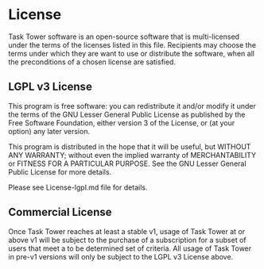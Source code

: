 # License

Task Tower software is an open-source software that is  multi-licensed under the terms of the licenses listed in this file. Recipients may choose the terms under which they are want to use or distribute the software, when all the preconditions of a chosen license are satisfied.

## LGPL v3 License

This program is free software: you can redistribute it and/or modify it  under the terms of the GNU Lesser General Public License as published by the Free Software Foundation, either version 3 of the License, or (at your option) any later version.

This program is distributed in the hope that it will be  useful, but WITHOUT ANY WARRANTY; without even the implied warranty of  MERCHANTABILITY or FITNESS FOR A PARTICULAR PURPOSE. See the GNU Lesser  General Public License for more details.

Please see License-lgpl.md file for details.

## Commercial License

Once Task Tower reaches at least a stable v1, usage of Task Tower at or above v1 will be subject to the purchase of a subscription for a subset of users that meet a to be determined set of criteria. All usage of Task Tower in pre-v1 versions will only be subject to the LGPL v3 License above.